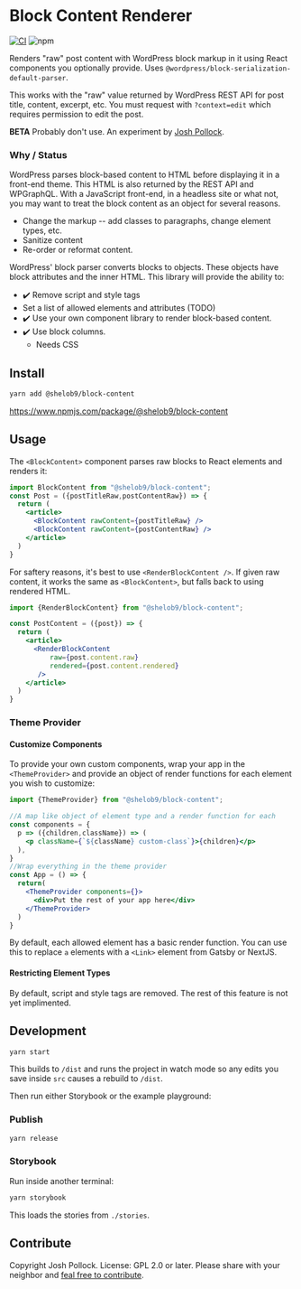 # Block Content Renderer

[![CI](https://github.com/Shelob9/block-content/actions/workflows/main.yml/badge.svg)](https://github.com/Shelob9/block-content/actions/workflows/main.yml)
![npm](https://img.shields.io/npm/v/@shelob9/block-content?style=flat-square)

Renders "raw" post content with WordPress block markup in it using React components you optionally provide. Uses `@wordpress/block-serialization-default-parser`.  

This works with the "raw" value returned by WordPress REST API for post title, content, excerpt, etc. You must request with `?context=edit` which requires permission to edit the post.

__BETA__ Probably don't use. An experiment by [Josh Pollock](https://joshpress.net).
### Why / Status

WordPress parses block-based content to HTML before displaying it in a front-end theme. This HTML is also returned by the REST API and WPGraphQL. With a JavaScript front-end, in a headless site or what not, you may want to treat the block content as an object for several reasons.

- Change the markup -- add classes to paragraphs, change element types, etc.
- Sanitize content
- Re-order or reformat content.

WordPress' block parser converts blocks to objects. These objects have block attributes and the inner HTML. This library will provide the ability to:

- ✔️ Remove script and style tags
- Set a list of allowed elements and attributes (TODO)
- ✔️ Use your own component library to render block-based content.
- ✔️ Use block columns.
  - Needs CSS

## Install

```sh
yarn add @shelob9/block-content
```

https://www.npmjs.com/package/@shelob9/block-content

## Usage

The `<BlockContent>` component parses raw blocks to React elements and renders it:

```jsx
import BlockContent from "@shelob9/block-content";
const Post = ({postTitleRaw,postContentRaw}) => {
  return (
    <article>
      <BlockContent rawContent={postTitleRaw} />
      <BlockContent rawContent={postContentRaw} />
    </article>
  )
}
```

For saftery reasons, it's best to use `<RenderBlockContent />`. If given raw content, it works the same as `<BlockContent>`, but falls back to using rendered HTML.

```jsx
import {RenderBlockContent} from "@shelob9/block-content";

const PostContent = ({post}) => {
  return (
    <article>
      <RenderBlockContent 
          raw={post.content.raw}
          rendered={post.content.rendered}
       />
    </article>
  )
}
```

### Theme Provider

#### Customize Components

To provide your own custom components, wrap your app in the `<ThemeProvider>` and provide an object of render functions for each element you wish to customize:

```jsx
import {ThemeProvider} from "@shelob9/block-content";

//A map like object of element type and a render function for each
const components = {
  p => ({children,className}) => (
    <p className={`${className} custom-class`}>{children}</p>
  ), 
}
//Wrap everything in the theme provider
const App = () => {
  return(
    <ThemeProvider components={}>
      <div>Put the rest of your app here</div>
    </ThemeProvider>
  )
}
```

By default, each allowed element has a basic render function. You can use this to replace `a` elements with a `<Link>` element from Gatsby or NextJS.

#### Restricting Element Types

By default, script and style tags are removed. The rest of this feature is not yet implimented.

## Development

```bash
yarn start
```

This builds to `/dist` and runs the project in watch mode so any edits you save inside `src` causes a rebuild to `/dist`.

Then run either Storybook or the example playground:

### Publish

```bash
yarn release
```

### Storybook

Run inside another terminal:

```bash
yarn storybook
```

This loads the stories from `./stories`.

## Contribute

Copyright Josh Pollock. License: GPL 2.0 or later. Please share with your neighbor and [feal free to contribute](https://github.com/Shelob9/block-content/pulls).
